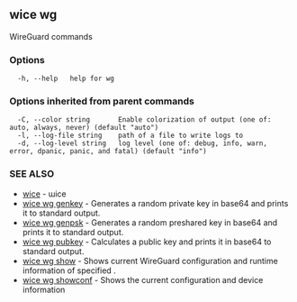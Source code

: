 ## wice wg

WireGuard commands

### Options

```
  -h, --help   help for wg
```

### Options inherited from parent commands

```
  -C, --color string       Enable colorization of output (one of: auto, always, never) (default "auto")
  -l, --log-file string    path of a file to write logs to
  -d, --log-level string   log level (one of: debug, info, warn, error, dpanic, panic, and fatal) (default "info")
```

### SEE ALSO

* [wice](wice.md)	 - ɯice
* [wice wg genkey](wice_wg_genkey.md)	 - Generates a random private key in base64 and prints it to standard output.
* [wice wg genpsk](wice_wg_genpsk.md)	 - Generates a random preshared key in base64 and prints it to standard output.
* [wice wg pubkey](wice_wg_pubkey.md)	 - Calculates a public key and prints it in base64 to standard output.
* [wice wg show](wice_wg_show.md)	 - Shows current WireGuard configuration and runtime information of specified <interface>.
* [wice wg showconf](wice_wg_showconf.md)	 - Shows the current configuration and device information

